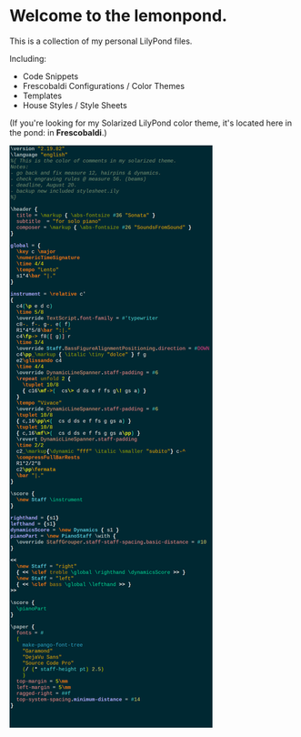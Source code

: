 # Welcome to the lemonpond.

This is a collection of my personal LilyPond files. 

Including:
* Code Snippets
* Frescobaldi Configurations / Color Themes
* Templates
* House Styles / Style Sheets

(If you're looking for my Solarized LilyPond color theme, it's located here in the pond: in **Frescobaldi**.)

![](https://raw.githubusercontent.com/soundsfromsound/lemon-pond/master/Frescobaldi/lemon_solarized_theme/lemon_solarized_theme_screenshot.png)
